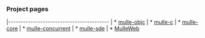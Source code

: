 ### Project pages

|-----------------------------------------
| * [mulle-objc](//mulle-objc.github.io) | * [mulle-c](//github.com/mulle-c) | * [mulle-core](//github.com/mulle-core)
| * [mulle-concurrent](//github.com/mulle-concurrent) | * [mulle-sde](//github.com/mulle-sde) | * [MulleWeb](//github.com/MulleWeb)
